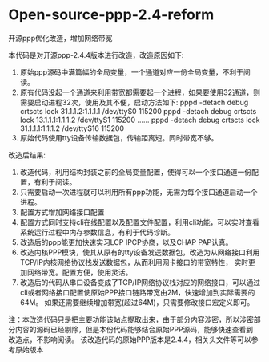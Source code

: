 # Open-source-ppp-2.4-reform
开源ppp优化改造，增加网络带宽

本代码是对开源ppp-2.4.4版本进行改造，改造原因如下:
1. 原始ppp源码中满篇幅的全局变量，一个通道对应一份全局变量，不利于阅读。
2. 原有代码没起一个通道来利用带宽都需要起一个进程，如果要使用32通道，则需要启动进程32次，使用及其不便，启动方法如下:
	pppd -detach debug crtscts lock 31.1.1.2:1.1.1.1 /dev/ttyS0 115200
	pppd -detach debug crtscts lock 13.1.1.1:1.1.1.2 /dev/ttyS1 115200
	......
	pppd -detach debug crtscts lock 31.1.1.1:1.1.1.2 /dev/ttyS16 115200
3. 原始代码使用tty设备传输数据包，传输距离短。同时带宽不够。


改造后结果:
1. 改造代码，利用结构封装之前的全局变量配置，使得可以一个接口通道一份配置，有利于阅读。
2. 只需要启动一次进程就可以利用所有ppp功能，无需为每个接口通道启动一个进程。
3. 配置方式增加网络接口配置
4. 配置方式同时支持cli在线配置以及配置文件配置，利用cli功能，可以实时查看系统运行过程中内存参数信息，有利于代码诊断。
5. 改造后的ppp能更加快速实习LCP IPCP协商，以及CHAP PAP认真。
5. 改造内核PPP模块，使其从原有的tty设备发送数据包，改造为从网络接口利用TCP/IP内核网络协议栈发送数据包，从而利用网卡接口的带宽特性，
   实时更加网络带宽。配置方便，使用灵活。
6. 改造后的代码从串口设备变成了TCP/IP网络协议栈对应的网络接口，可以通过cli或者网络接口配置使原始PPP接口链路带宽由2M，快速增加到实际需要的64M。
   如果还需要继续增加带宽(超过64M)，只需要修改接口宏定义即可。


注：本改造代码只是把主要功能该站点提取出来，由于部分内容涉密，所以涉密部分内容的源码已经剔除，但是本份代码能够结合原始PPP源码，能够快速查看到
    改造点，不影响阅读。 该改造代码的原始PPP版本是2.4.4，相关头文件等可以参考原始版本